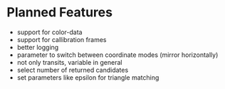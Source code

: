 # Planned Features

* support for color-data
* support for callibration frames
* better logging
* parameter to switch between coordinate modes (mirror horizontally)
* not only transits, variable in general
* select number of returned candidates
* set parameters like epsilon for triangle matching
